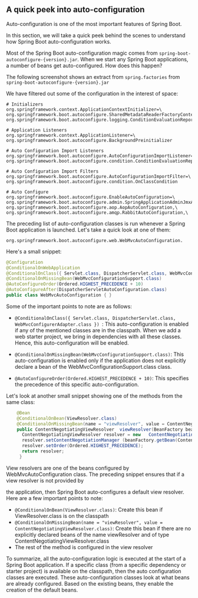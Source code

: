 ## A quick peek into auto-configuration

Auto-configuration is one of the most important features of Spring Boot. 

In this section, we will take a quick peek behind the scenes to understand how Spring Boot auto-configuration works.

Most of the Spring Boot auto-configuration magic comes from `spring-boot-autoconfigure-{version}.jar`. When we start any Spring Boot applications, a number of beans get auto-configured. How does this happen?

The following screenshot shows an extract from `spring.factories` from `spring-boot-autoconfigure-{version}.jar` 

We have filtered out some of the configuration in the interest of space:
~~~properties
# Initializers
org.springframework.context.ApplicationContextInitializer=\
org.springframework.boot.autoconfigure.SharedMetadataReaderFactoryContextInitializer,\
org.springframework.boot.autoconfigure.logging.ConditionEvaluationReportLoggingListener

# Application Listeners
org.springframework.context.ApplicationListener=\
org.springframework.boot.autoconfigure.BackgroundPreinitializer

# Auto Configuration Import Listeners
org.springframework.boot.autoconfigure.AutoConfigurationImportListener=\
org.springframework.boot.autoconfigure.condition.ConditionEvaluationReportAutoConfigurationImportListener

# Auto Configuration Import Filters
org.springframework.boot.autoconfigure.AutoConfigurationImportFilter=\
org.springframework.boot.autoconfigure.condition.OnClassCondition

# Auto Configure
org.springframework.boot.autoconfigure.EnableAutoConfiguration=\
org.springframework.boot.autoconfigure.admin.SpringApplicationAdminJmxAutoConfiguration,\
org.springframework.boot.autoconfigure.aop.AopAutoConfiguration,\
org.springframework.boot.autoconfigure.amqp.RabbitAutoConfiguration,\
~~~

The preceding list of auto-configuration classes is run whenever a Spring Boot application is launched. Let's take a quick look at one of them:

`org.springframework.boot.autoconfigure.web.WebMvcAutoConfiguration.`

Here's a small snippet:
~~~java
@Configuration
@ConditionalOnWebApplication
@ConditionalOnClass({ Servlet.class, DispatcherServlet.class, WebMvcConfigurerAdapter.class })
@ConditionalOnMissingBean(WebMvcConfigurationSupport.class)
@AutoConfigureOrder(Ordered.HIGHEST_PRECEDENCE + 10)
@AutoConfigureAfter(DispatcherServletAutoConfiguration.class)
public class WebMvcAutoConfiguration { }
~~~

Some of the important points to note are as follows:

- `@ConditionalOnClass({ Servlet.class, DispatcherServlet.class, WebMvcConfigurerAdapter.class }) `: 
    This auto-configuration is enabled if any of the mentioned classes are in the classpath. When we add a web starter project, we bring in dependencies with all these classes. Hence, this auto-configuration will be enabled.

- `@ConditionalOnMissingBean(WebMvcConfigurationSupport.class)`: 
    This auto-configuration is enabled only if the application does not explicitly declare a bean of the WebMvcConfigurationSupport.class class.
    
- `@AutoConfigureOrder(Ordered.HIGHEST_PRECEDENCE + 10)`: This specifies the precedence of this specific auto-configuration.

Let's look at another small snippet showing one of the methods from the same class:
~~~java
    @Bean
    @ConditionalOnBean(ViewResolver.class)
    @ConditionalOnMissingBean(name = "viewResolver", value = ContentNegotiatingViewResolver.class)
    public ContentNegotiatingViewResolver  viewResolver(BeanFactory beanFactory) {
      ContentNegotiatingViewResolver resolver = new   ContentNegotiatingViewResolver();
      resolver.setContentNegotiationManager (beanFactory.getBean(ContentNegotiationManager.class));
      resolver.setOrder(Ordered.HIGHEST_PRECEDENCE);
      return resolver;
     }
~~~
View resolvers are one of the beans configured by WebMvcAutoConfiguration class. The preceding snippet ensures that if a view resolver is not provided by 

the application, then Spring Boot auto-configures a default view resolver. Here are a few important points to note:

- `@ConditionalOnBean(ViewResolver.class)`: Create this bean if ViewResolver.class is on the classpath
- `@ConditionalOnMissingBean(name = "viewResolver", value = ContentNegotiatingViewResolver.class)`: Create this bean if there are no explicitly declared beans of the name viewResolver and of type ContentNegotiatingViewResolver.class
- The rest of the method is configured in the view resolver

To summarize, all the auto-configuration logic is executed at the start of a Spring Boot application. If a specific class (from a specific dependency or starter project) is available on the classpath, then the auto configuration classes are executed. These auto-configuration classes look at what beans are already configured. Based on the existing beans, they enable the creation of the default beans.